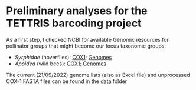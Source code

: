# Preliminary analyses for the TETTRIS barcoding project

As a first step, I checked NCBI for available Genomic resources for pollinator groups that might become our focus taxonomic groups:

-   _Syrphidae_ (hoverflies): [COX1](https://www.ncbi.nlm.nih.gov/nuccore/?term=txid34680%5BOrganism%5D+and+COX1); [Genomes](https://www.ncbi.nlm.nih.gov/data-hub/genome/?taxon=34680)
-   _Apoidea_ (wild bees): [COX1](https://www.ncbi.nlm.nih.gov/nuccore/?term=txid34735%5BOrganism%5D+and+COX1+and+not+Apis%5Borganism%5D); [Genomes](https://www.ncbi.nlm.nih.gov/data-hub/genome/?taxon=34735)

The current (21/09/2022) genome lists (also as Excel file) and unprocessed COX-1 FASTA files can be found in the [data](data) folder
